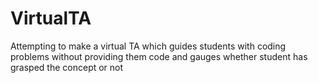 # VirtualTA

Attempting to make a virtual TA which guides students with coding problems without providing them code and gauges whether student has grasped the concept or not
